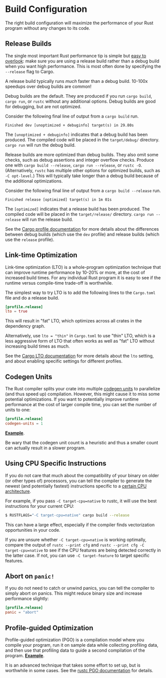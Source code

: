 # Build Configuration

The right build configuration will maximize the performance of your Rust
program without any changes to its code.

## Release Builds

The single most important Rust performance tip is simple but [easy to
overlook]: make sure you are using a release build rather than a debug build
when you want high performance. This is most often done by specifying the
`--release` flag to Cargo.

[easy to overlook]: https://users.rust-lang.org/t/why-my-rust-program-is-so-slow/47764/5

A release build typically runs *much* faster than a debug build. 10-100x
speedups over debug builds are common!

Debug builds are the default. They are produced if you run `cargo build`,
`cargo run`, or `rustc` without any additional options. Debug builds are good
for debugging, but are not optimized.

Consider the following final line of output from a `cargo build` run.
```text
Finished dev [unoptimized + debuginfo] target(s) in 29.80s
```
The `[unoptimized + debuginfo]` indicates that a debug build has been produced.
The compiled code will be placed in the `target/debug/` directory. `cargo run`
will run the debug build.

Release builds are more optimized than debug builds. They also omit some
checks, such as debug assertions and integer overflow checks. Produce one with
`cargo build --release`, `cargo run --release`, or `rustc -O`. (Alternatively,
`rustc` has multiple other options for optimized builds, such as `-C
opt-level`.) This will typically take longer than a debug build because of the
additional optimizations.

Consider the following final line of output from a `cargo build --release` run.
```text
Finished release [optimized] target(s) in 1m 01s
```
The `[optimized]` indicates that a release build has been produced. The
compiled code will be placed in the `target/release/` directory. `cargo run
--release` will run the release build.

See the [Cargo profile documentation] for more details about the differences
between debug builds (which use the `dev` profile) and release builds (which
use the `release` profile).

[Cargo profile documentation]: https://doc.rust-lang.org/cargo/reference/profiles.html

## Link-time Optimization

Link-time optimization (LTO) is a whole-program optimization technique that can
improve runtime performance by 10-20% or more, at the cost of increased build
times. For any individual Rust program it is easy to see if the runtime versus
compile-time trade-off is worthwhile.

The simplest way to try LTO is to add the following lines to the `Cargo.toml`
file and do a release build.
```toml
[profile.release]
lto = true
```
This will result in "fat" LTO, which optimizes across all crates in the
dependency graph.

Alternatively, use `lto = "thin"` in `Cargo.toml` to use "thin" LTO, which is a
less aggressive form of LTO that often works as well as "fat" LTO without
increasing build times as much.

See the [Cargo LTO documentation] for more details about the `lto` setting, and
about enabling specific settings for different profiles.

[Cargo LTO documentation]: https://doc.rust-lang.org/cargo/reference/profiles.html#lto

## Codegen Units

The Rust compiler splits your crate into multiple [codegen units] to
parallelize (and thus speed up) compilation. However, this might cause it to
miss some potential optimizations. If you want to potentially improve runtime
performance at the cost of larger compile time, you can set the number of units
to one:
```toml
[profile.release]
codegen-units = 1
```
[**Example**](https://likebike.com/posts/How_To_Write_Fast_Rust_Code.html#emit-asm).

[codegen units]: https://doc.rust-lang.org/rustc/codegen-options/index.html#codegen-units

Be wary that the codegen unit count is a heuristic and thus a smaller count can
actually result in a slower program.

## Using CPU Specific Instructions

If you do not care that much about the compatibility of your binary on older
(or other types of) processors, you can tell the compiler to generate the
newest (and potentially fastest) instructions specific to a [certain CPU
architecture].

[certain CPU architecture]: https://doc.rust-lang.org/1.41.1/rustc/codegen-options/index.html#target-cpu

For example, if you pass `-C target-cpu=native` to rustc, it will use the best
instructions for your current CPU:
```bash
$ RUSTFLAGS="-C target-cpu=native" cargo build --release
```

This can have a large effect, especially if the compiler finds vectorization
opportunities in your code.

[issue]: https://github.com/rust-lang/rust/issues/93889

If you are unsure whether `-C target-cpu=native` is working optimally, compare
the output of `rustc --print cfg` and `rustc --print cfg -C target-cpu=native`
to see if the CPU features are being detected correctly in the latter case. If
not, you can use `-C target-feature` to target specific features.

## Abort on `panic!`

If you do not need to catch or unwind panics, you can tell the compiler to
simply abort on panics. This might reduce binary size and increase performance
slightly:
```toml
[profile.release]
panic = "abort"
```

## Profile-guided Optimization

Profile-guided optimization (PGO) is a compilation model where you compile
your program, run it on sample data while collecting profiling data, and then
use that profiling data to guide a second compilation of the program.
[**Example**](https://blog.rust-lang.org/inside-rust/2020/11/11/exploring-pgo-for-the-rust-compiler.html).

It is an advanced technique that takes some effort to set up, but is worthwhile
in some cases. See the [rustc PGO documentation] for details.

[rustc PGO documentation]: https://doc.rust-lang.org/rustc/profile-guided-optimization.html
